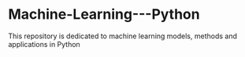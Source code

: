 # Machine-Learning---Python
This repository is dedicated to machine learning models, methods and applications in Python
